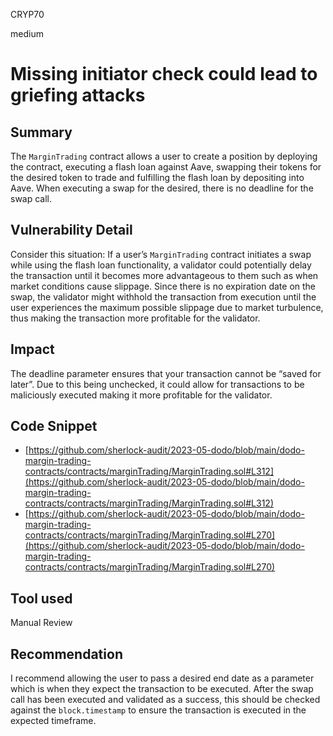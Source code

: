 CRYP70

medium

# Missing initiator check could lead to griefing attacks

## Summary

The `MarginTrading` contract allows a user to create a position by deploying the contract, executing a flash loan against Aave, swapping their tokens for the desired token to trade and fulfilling the flash loan by depositing into Aave. When executing a swap for the desired, there is no deadline for the swap call.

## Vulnerability Detail

Consider this situation: If a user’s `MarginTrading` contract initiates a swap while using the flash loan functionality, a validator could potentially delay the transaction until it becomes more advantageous to them such as when market conditions cause slippage. Since there is no expiration date on the swap, the validator might withhold the transaction from execution until the user experiences the maximum possible slippage due to market turbulence, thus making the transaction more profitable for the validator.

## Impact

The deadline parameter ensures that your transaction cannot be “saved for later”. Due to this being unchecked, it could allow for transactions to be maliciously executed making it more profitable for the validator. 

## Code Snippet

- [https://github.com/sherlock-audit/2023-05-dodo/blob/main/dodo-margin-trading-contracts/contracts/marginTrading/MarginTrading.sol#L312](https://github.com/sherlock-audit/2023-05-dodo/blob/main/dodo-margin-trading-contracts/contracts/marginTrading/MarginTrading.sol#L312)
- [https://github.com/sherlock-audit/2023-05-dodo/blob/main/dodo-margin-trading-contracts/contracts/marginTrading/MarginTrading.sol#L270](https://github.com/sherlock-audit/2023-05-dodo/blob/main/dodo-margin-trading-contracts/contracts/marginTrading/MarginTrading.sol#L270)

## Tool used

Manual Review

## Recommendation

I recommend allowing the user to pass a desired end date as a parameter which is when they expect the transaction to be executed. After the swap call has been executed and validated as a success, this should be checked against the `block.timestamp` to ensure the transaction is executed in the expected timeframe.